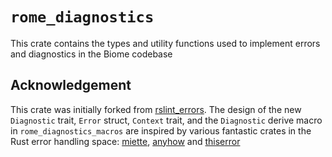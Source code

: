 # `rome_diagnostics`

This crate contains the types and utility functions used to implement errors
and diagnostics in the Biome codebase

## Acknowledgement

This crate was initially forked from [rslint_errors](https://github.com/rslint/rslint/tree/master/crates/rslint_errors). The design of the new `Diagnostic` trait, `Error` struct, `Context` trait, and the `Diagnostic` derive macro in `rome_diagnostics_macros` are inspired by various fantastic crates in the Rust error handling space: [miette](https://github.com/zkat/miette), [anyhow](https://github.com/dtolnay/anyhow) and [thiserror](https://github.com/dtolnay/thiserror)

